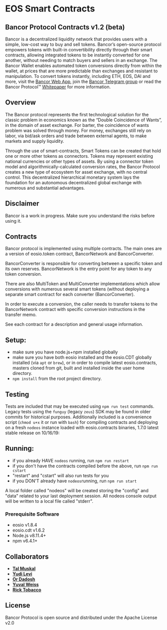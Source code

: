 # EOS Smart Contracts

## Bancor Protocol Contracts v1.2 \(beta\)

Bancor is a decentralized liquidity network that provides users with a simple, low-cost way to buy and sell tokens. Bancor’s open-source protocol empowers tokens with built-in convertibility directly through their smart contracts, allowing integrated tokens to be instantly converted for one another, without needing to match buyers and sellers in an exchange. The Bancor Wallet enables automated token conversions directly from within the wallet, at prices that are more predictable than exchanges and resistant to manipulation. To convert tokens instantly, including ETH, EOS, DAI and more, visit the [Bancor Web App](https://www.bancor.network/communities/5a780b3a287443a5cdea2477?utm_source=social&utm_medium=github&utm_content=readme), join the [Bancor Telegram group](https://t.me/bancor) or read the Bancor Protocol™ [Whitepaper](https://www.bancor.network/whitepaper) for more information.

## Overview

The Bancor protocol represents the first technological solution for the classic problem in economics known as the “Double Coincidence of Wants”, in the domain of asset exchange. For barter, the coincidence of wants problem was solved through money. For money, exchanges still rely on labor, via bid/ask orders and trade between external agents, to make markets and supply liquidity.

Through the use of smart-contracts, Smart Tokens can be created that hold one or more other tokens as connectors. Tokens may represent existing national currencies or other types of assets. By using a connector token model and algorithmically-calculated conversion rates, the Bancor Protocol creates a new type of ecosystem for asset exchange, with no central control. This decentralized hierarchical monetary system lays the foundation for an autonomous decentralized global exchange with numerous and substantial advantages.

## Disclaimer

Bancor is a work in progress. Make sure you understand the risks before using it.

## Contracts

Bancor protocol is implemented using multiple contracts. The main ones are a version of eosio.token contract, BancorNetwork and BancorConverter.

BancorConverter is responsible for converting between a specific token and its own reserves. BancorNetwork is the entry point for any token to any token conversion.

There are also MultiToken and MultiConverter implementations which allow conversions with numerous several smart tokens \(without deploying a separate smart contract for each converter \(BancorConverter\).

In order to execute a conversion, the caller needs to transfer tokens to the BancorNetwork contract with specific conversion instructions in the transfer memo.

See each contract for a description and general usage information.

## Setup:

* make sure you have node.js+npm installed globally
* make sure you have both eosio installed and the eosio.CDT globally installed \(via `apt` or `brew`\), or in order to compile latest eosio.contracts, masters cloned from git, built and installed inside the user home directory.
* `npm install` from the root project directory.

## Testing

Tests are included that may be executed using `npm run test` commands. Legacy tests using the `funguy` \(legacy `zeus`\) SDK may be found in older commits for historical purposes. Additionally included is a convenience script \(`chmod u+x` it or run with `bash`\) for compiling contracts and deploying on a fresh `nodeos` instance loaded with eosio.contracts binaries, 1.7.0 latest stable release on 10/16/19:

## Running:

* if you already HAVE `nodeos` running, run `npm run restart`
* if you don't have the contracts compiled before the above, run `npm run cstart`
* "restart" and "cstart" will also run tests for you
* if you DON'T already have `nodeos`running, run `npm run start`

A local folder called "nodeos" will be created storing the "config" and "data" related to your last deployment session. All nodeos console output will be written to a local file called "stderr".

### Prerequisite Software

* eosio v1.8.4
* eosio.cdt v1.6.2
* Node.js v8.11.4+
* npm v6.4.1+

## Collaborators

* [**Tal Muskal**](https://github.com/tmuskal)
* [**Yudi Levi**](https://github.com/yudilevi)
* [**Or Dadosh**](https://github.com/ordd)
* [**Yuval Weiss**](https://github.com/yuval-weiss)
* [**Rick Tobacco**](https://github.com/ricktobacco)

## License

Bancor Protocol is open source and distributed under the Apache License v2.0

